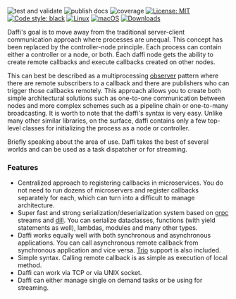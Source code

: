 ![test and validate](https://github.com/600apples/dafi/actions/workflows/test_and_validate.yml/badge.svg)
![publish docs](https://github.com/600apples/dafi/actions/workflows/publish_docs.yml/badge.svg)
![coverage](https://img.shields.io/endpoint?url=https://gist.githubusercontent.com/600apples/c64b2cee548575858e40834754432018/raw/covbadge.json)
[![License: MIT](https://img.shields.io/badge/License-MIT-yellow.svg)](https://opensource.org/licenses/MIT)
[![Code style: black](https://img.shields.io/badge/code%20style-black-000000.svg)](https://github.com/ambv/black)
[![Linux](https://svgshare.com/i/Zhy.svg)](https://svgshare.com/i/Zhy.svg)
[![macOS](https://svgshare.com/i/ZjP.svg)](https://svgshare.com/i/ZjP.svg)
[![Downloads](https://static.pepy.tech/badge/daffi/month)](https://pepy.tech/project/daffi)


Daffi's goal is to move away from the traditional server-client communication approach where processes are unequal. This concept has been replaced by the controller-node principle. Each process can contain either a controller or a node, or both.
Each daffi node gets the ability to create remote callbacks and execute callbacks created on other nodes. 

This can best be described as a multiprocessing [observer](https://refactoring.guru/design-patterns/observer) pattern where there are remote subscribers to a callback and there are publishers who can trigger those callbacks remotely.
This approach allows you to create both simple architectural solutions such as one-to-one communication between nodes and more complex schemes such as a pipeline chain or one-to-many broadcasting.
It is worth to note that the daffi's syntax is very easy. Unlike many other similar libraries, on the surface, daffi contains only a few top-level classes for initializing the process as a node or controller. 

Briefly speaking about the area of use. Daffi takes the best of several worlds and can be used as a task dispatcher or for streaming.

### Features
 
- Centralized approach to registering callbacks in microservices. You do not need to run dozens of microservers and register callbacks separately for each, which can turn into a difficult to manage architecture.
- Super fast and strong serialization/deserialization system based on [grpc](https://grpc.io/docs/) streams and [dill](https://pypi.org/project/dill/). You can serialize dataclasses, functions (with yield statements as well), lambdas, modules and many other types.
- Daffi works equally well with both synchronous and asynchronous applications. You can call asynchronous remote callback from synchronous application and vice versa. [Trio](https://trio.readthedocs.io/en/stable/) support is also included.
- Simple syntax. Calling remote callback is as simple as execution of local method. 
- Daffi can work via TCP or via UNIX socket.
- Daffi can either manage single on demand tasks or be using for streaming.
